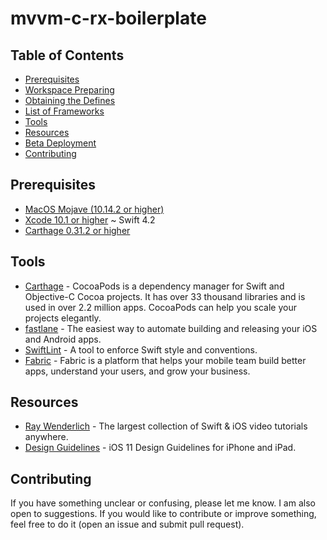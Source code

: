 # mvvm-c-rx-boilerplate

Table of Contents
-----------------

- [Prerequisites](#prerequisites)
- [Workspace Preparing](#workspace-preparing)
- [Obtaining the Defines](#obtaining-the-defines)
- [List of Frameworks](#list-of-frameworks)
- [Tools](#tools)
- [Resources](#resources)
- [Beta Deployment](#beta-deployment) <!-- - [Changelog](#changelog) -->
- [Contributing](#contributing)

## Prerequisites

- [MacOS Mojave (10.14.2 or higher)](https://www.apple.com/lae/macos/mojave/)
- [Xcode 10.1 or higher](https://developer.apple.com/download/) ~ Swift 4.2
- [Carthage 0.31.2 or higher](https://github.com/Carthage/Carthage)

## Tools

- [Carthage](https://github.com/Carthage/Carthage) - CocoaPods is a dependency manager for Swift and Objective-C Cocoa projects. It has over 33 thousand libraries and is used in over 2.2 million apps. CocoaPods can help you scale your projects elegantly.
- [fastlane](https://docs.fastlane.tools/) - The easiest way to automate building and releasing your iOS and Android apps.
- [SwiftLint](https://github.com/realm/SwiftLint) - A tool to enforce Swift style and conventions.
- [Fabric](https://docs.fabric.io/apple/fabric/overview.html) - Fabric is a platform that helps your mobile team build better apps, understand your users, and grow your business.

## Resources

- [Ray Wenderlich](https://www.raywenderlich.com/) - The largest collection of Swift & iOS video tutorials anywhere.
- [Design Guidelines](https://designcode.io/iosdesign-guidelines) - iOS 11 Design Guidelines for iPhone and iPad.

## Contributing

If you have something unclear or confusing, please let me know. I am also open to suggestions. If you would like to contribute or improve something, feel free to do it (open an issue and submit pull request).
